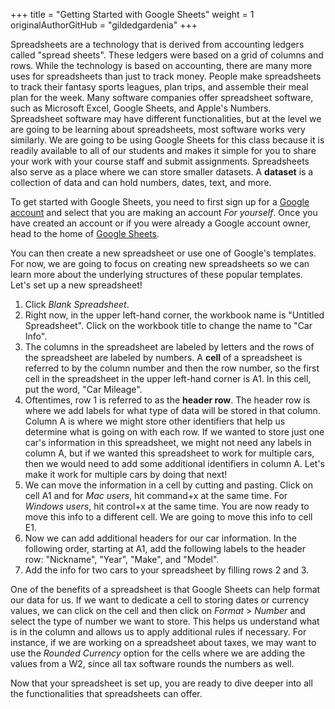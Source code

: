 +++
title = "Getting Started with Google Sheets"
weight = 1
originalAuthorGitHub = "gildedgardenia"
+++

Spreadsheets are a technology that is derived from accounting ledgers called "spread sheets". These ledgers were based on a grid of columns and rows. While the technology is based on accounting, there are many more uses for spreadsheets than just to track money. People make spreadsheets to track their fantasy sports leagues, plan trips, and assemble their meal plan for the week. Many software companies offer spreadsheet software, such as Microsoft Excel, Google Sheets, and Apple's Numbers. Spreadsheet software may have different functionalities, but at the level we are going to be learning about spreadsheets, most software works very similarly. We are going to be using Google Sheets for this class because it is readily available to all of our students and makes it simple for you to share your work with your course staff and submit assignments. Spreadsheets also serve as a place where we can store smaller datasets. A **dataset** is a collection of data and can hold numbers, dates, text, and more.

To get started with Google Sheets, you need to first sign up for a [Google account](https://support.google.com/accounts/answer/27441?hl=en) and select that you are making an account *For yourself*. Once you have created an account or if you were already a Google account owner, head to the home of [Google Sheets](https://sheets.google.com).

You can then create a new spreadsheet or use one of Google's templates. For now, we are going to focus on creating new spreadsheets so we can learn more about the underlying structures of these popular templates. Let's set up a new spreadsheet!

1. Click *Blank Spreadsheet*.
1. Right now, in the upper left-hand corner, the workbook name is "Untitled Spreadsheet". Click on the workbook title to change the name to "Car Info".
1. The columns in the spreadsheet are labeled by letters and the rows of the spreadsheet are labeled by numbers. A **cell** of a spreadsheet is referred to by the column number and then the row number, so the first cell in the spreadsheet in the upper left-hand corner is A1. In this cell, put the word, "Car Mileage".
1. Oftentimes, row 1 is referred to as the **header row**. The header row is where we add labels for what type of data will be stored in that column. Column A is where we might store other identifiers that help us determine what is going on with each row. If we wanted to store just one car's information in this spreadsheet, we might not need any labels in column A, but if we wanted this spreadsheet to work for multiple cars, then we would need to add some additional identifiers in column A. Let's make it work for multiple cars by doing that next!
1. We can move the information in a cell by cutting and pasting. Click on cell A1 and for *Mac users*, hit command+x at the same time. For *Windows users*, hit control+x at the same time. You are now ready to move this info to a different cell. We are going to move this info to cell E1. 
1. Now we can add additional headers for our car information. In the following order, starting at A1, add the following labels to the header row: "Nickname", "Year", "Make", and "Model".
1. Add the info for two cars to your spreadsheet by filling rows 2 and 3. 

One of the benefits of a spreadsheet is that Google Sheets can help format our data for us. If we want to dedicate a cell to storing dates or currency values, we can click on the cell and then click on *Format* > *Number* and select the type of number we want to store. This helps us understand what is in the column and allows us to apply additional rules if necessary. For instance, if we are working on a spreadsheet about taxes, we may want to use the *Rounded Currency* option for the cells where we are adding the values from a W2, since all tax software rounds the numbers as well.

Now that your spreadsheet is set up, you are ready to dive deeper into all the functionalities that spreadsheets can offer.